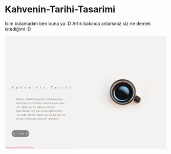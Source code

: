 # Kahvenin-Tarihi-Tasarimi
İsim bulamadım ben buna ya :D Artık bakınca anlarsınız siz ne demek istediğimi :D


![Design by Muhammed ZAİM](https://raw.githubusercontent.com/muhammedzaimtr/Kahvenin-Tarihi-Tasarimi/master/Kahve-Tasar%C4%B1m%C4%B1-1.png)
